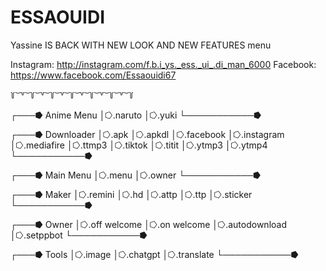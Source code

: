 # ESSAOUIDI 
Yassine IS BACK WITH NEW LOOK AND NEW FEATURES 
menu 




Instagram: http://instagram.com/f.b.i_ys._ess._ui_.di_man_6000
Facebook: https://www.facebook.com/Essaouidi67

 ꒦ ͝ ꒷ ͝ ꒦ ͝ ꒷ ͝ ꒦ ͝ ꒷ ͝ ꒦ ͝ ꒷ ͝ ꒦ ͝ ꒷ ͝ ꒦ ͝ ꒷ ͝ ꒦ 

┌───⭓ Anime Menu
│⭔.naruto
│⭔.yuki
└───────────⭓

┌───⭓ Downloader
│⭔.apk
│⭔.apkdl
│⭔.facebook
│⭔.instagram
│⭔.mediafire
│⭔.ttmp3
│⭔.tiktok
│⭔.titit
│⭔.ytmp3
│⭔.ytmp4
└───────────⭓

┌───⭓ Main Menu
│⭔.menu
│⭔.owner
└───────────⭓

┌───⭓ Maker
│⭔.remini
│⭔.hd
│⭔.attp
│⭔.ttp
│⭔.sticker
└───────────⭓

┌───⭓ Owner
│⭔.off welcome
│⭔.on welcome
│⭔.autodownload
│⭔.setppbot
└───────────⭓

┌───⭓ Tools
│⭔.image
│⭔.chatgpt
│⭔.translate
└───────────⭓

